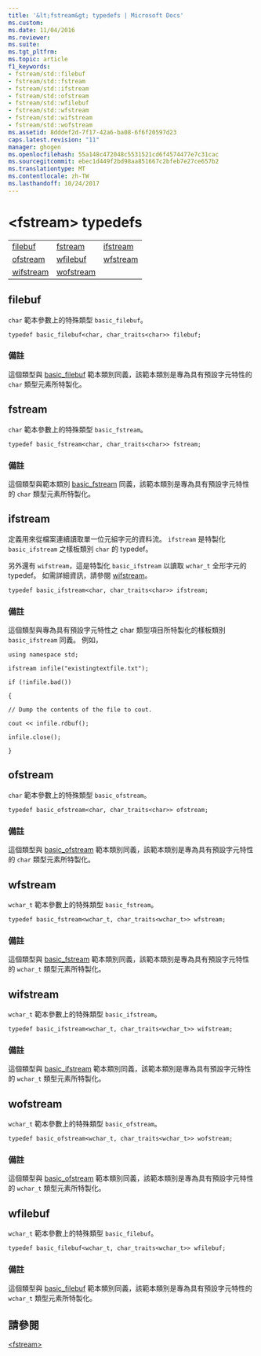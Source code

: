 ```yaml
---
title: '&lt;fstream&gt; typedefs | Microsoft Docs'
ms.custom: 
ms.date: 11/04/2016
ms.reviewer: 
ms.suite: 
ms.tgt_pltfrm: 
ms.topic: article
f1_keywords:
- fstream/std::filebuf
- fstream/std::fstream
- fstream/std::ifstream
- fstream/std::ofstream
- fstream/std::wfilebuf
- fstream/std::wfstream
- fstream/std::wifstream
- fstream/std::wofstream
ms.assetid: 8dddef2d-7f17-42a6-ba08-6f6f20597d23
caps.latest.revision: "11"
manager: ghogen
ms.openlocfilehash: 55a148c472048c5531521cd6f4574477e7c31cac
ms.sourcegitcommit: ebec1d449f2bd98aa851667c2bfeb7e27ce657b2
ms.translationtype: MT
ms.contentlocale: zh-TW
ms.lasthandoff: 10/24/2017
---
```

# <a name="ltfstreamgt-typedefs"></a>&lt;fstream&gt; typedefs
||||  
|-|-|-|  
|[filebuf](#filebuf)|[fstream](#fstream)|[ifstream](#ifstream)|  
|[ofstream](#ofstream)|[wfilebuf](#wfilebuf)|[wfstream](#wfstream)|  
|[wifstream](#wifstream)|[wofstream](#wofstream)|  
  
##  <a name="filebuf"></a>  filebuf  
 `char` 範本參數上的特殊類型 `basic_filebuf`。  
  
```
typedef basic_filebuf<char, char_traits<char>> filebuf;
```  
  
### <a name="remarks"></a>備註  
 這個類型與 [basic_filebuf](../standard-library/basic-filebuf-class.md) 範本類別同義，該範本類別是專為具有預設字元特性的 `char` 類型元素所特製化。  
  
##  <a name="fstream"></a>  fstream  
 `char` 範本參數上的特殊類型 `basic_fstream`。  
  
```
typedef basic_fstream<char, char_traits<char>> fstream;
```  
  
### <a name="remarks"></a>備註  
 這個類型與範本類別 [basic_fstream](../standard-library/basic-fstream-class.md) 同義，該範本類別是專為具有預設字元特性的 `char` 類型元素所特製化。  
  
##  <a name="ifstream"></a>  ifstream  
 定義用來從檔案連續讀取單一位元組字元的資料流。 `ifstream` 是特製化 `basic_ifstream` 之樣板類別 `char` 的 typedef。  
  
 另外還有 `wifstream`，這是特製化 `basic_ifstream` 以讀取 `wchar_t` 全形字元的 typedef。 如需詳細資訊，請參閱 [wifstream](../standard-library/fstream-typedefs.md#wifstream)。  
  
```
typedef basic_ifstream<char, char_traits<char>> ifstream;
```  
  
### <a name="remarks"></a>備註  
 這個類型與專為具有預設字元特性之 char 類型項目所特製化的樣板類別 `basic_ifstream` 同義。 例如，  
  
 `using namespace std;`  
  
 `ifstream infile("existingtextfile.txt");`  
  
 `if (!infile.bad())`  
  
 `{`  
  
 `// Dump the contents of the file to cout.`  
  
 `cout << infile.rdbuf();`  
  
 `infile.close();`  
  
 `}`  
  
##  <a name="ofstream"></a>  ofstream  
 `char` 範本參數上的特殊類型 `basic_ofstream`。  
  
```
typedef basic_ofstream<char, char_traits<char>> ofstream;
```  
  
### <a name="remarks"></a>備註  
 這個類型與 [basic_ofstream](../standard-library/basic-ofstream-class.md) 範本類別同義，該範本類別是專為具有預設字元特性的 `char` 類型元素所特製化。  
  
##  <a name="wfstream"></a>  wfstream  
 `wchar_t` 範本參數上的特殊類型 `basic_fstream`。  
  
```
typedef basic_fstream<wchar_t, char_traits<wchar_t>> wfstream;
```  
  
### <a name="remarks"></a>備註  
 這個類型與 [basic_fstream](../standard-library/basic-fstream-class.md) 範本類別同義，該範本類別是專為具有預設字元特性的 `wchar_t` 類型元素所特製化。  
  
##  <a name="wifstream"></a>  wifstream  
 `wchar_t` 範本參數上的特殊類型 `basic_ifstream`。  
  
```
typedef basic_ifstream<wchar_t, char_traits<wchar_t>> wifstream;
```  
  
### <a name="remarks"></a>備註  
 這個類型與 [basic_ifstream](../standard-library/basic-ifstream-class.md) 範本類別同義，該範本類別是專為具有預設字元特性的 `wchar_t` 類型元素所特製化。  
  
##  <a name="wofstream"></a>  wofstream  
 `wchar_t` 範本參數上的特殊類型 `basic_ofstream`。  
  
```
typedef basic_ofstream<wchar_t, char_traits<wchar_t>> wofstream;
```  
  
### <a name="remarks"></a>備註  
 這個類型與 [basic_ofstream](../standard-library/basic-ofstream-class.md) 範本類別同義，該範本類別是專為具有預設字元特性的 `wchar_t` 類型元素所特製化。  
  
##  <a name="wfilebuf"></a>  wfilebuf  
 `wchar_t` 範本參數上的特殊類型 `basic_filebuf`。  
  
```
typedef basic_filebuf<wchar_t, char_traits<wchar_t>> wfilebuf;
```  
  
### <a name="remarks"></a>備註  
 這個類型與 [basic_filebuf](../standard-library/basic-filebuf-class.md) 範本類別同義，該範本類別是專為具有預設字元特性的 `wchar_t` 類型元素所特製化。  
  
## <a name="see-also"></a>請參閱  
 [\<fstream>](../standard-library/fstream.md)



